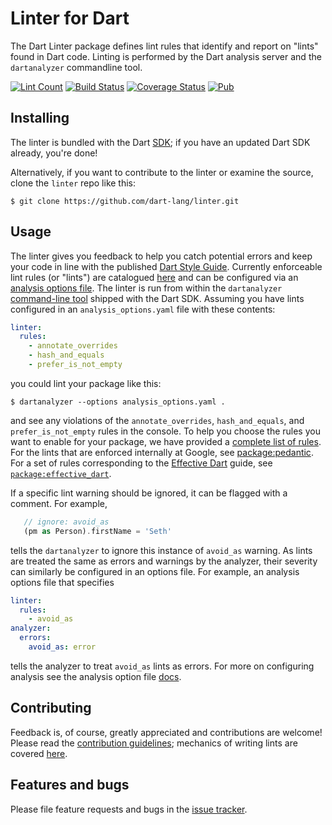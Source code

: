 # Linter for Dart

The Dart Linter package defines lint rules that identify and report on "lints" found in Dart code.  Linting is performed by the Dart
analysis server and the `dartanalyzer` commandline tool.

[![Lint Count](https://dart-lang.github.io/linter/lints/count-badge.svg)](https://dart-lang.github.io/linter/lints/)
[![Build Status](https://travis-ci.org/dart-lang/linter.svg)](https://travis-ci.org/dart-lang/linter)
[![Coverage Status](https://coveralls.io/repos/dart-lang/linter/badge.svg)](https://coveralls.io/r/dart-lang/linter)
[![Pub](https://img.shields.io/pub/v/linter.svg)](https://pub.dev/packages/linter)

## Installing

The linter is bundled with the Dart [SDK](https://dart.dev/tools/sdk); if you have an updated Dart SDK already, you're done!

Alternatively, if you want to contribute to the linter or examine the source, clone the `linter` repo like this:

    $ git clone https://github.com/dart-lang/linter.git

## Usage

The linter gives you feedback to help you catch potential errors and keep your code in line with the published [Dart Style Guide](https://dart.dev/guides/language/effective-dart/style/). Currently enforceable lint rules (or "lints") are catalogued [here][lints] and can be configured via an [analysis options file][options_file].  The linter is run from within the `dartanalyzer` [command-line tool](https://github.com/dart-lang/sdk/tree/master/pkg/analyzer_cli#dartanalyzer) shipped with the Dart SDK.  Assuming you have lints configured in an `analysis_options.yaml` file with these contents:

```yaml
linter:
  rules:
    - annotate_overrides
    - hash_and_equals
    - prefer_is_not_empty
```
you could lint your package like this:

    $ dartanalyzer --options analysis_options.yaml .
    
and see any violations of the `annotate_overrides`, `hash_and_equals`, and `prefer_is_not_empty` rules in the console.  To help you choose the rules you want to enable for your package, we have provided a [complete list of rules][lints].  For the lints that are enforced internally at Google, see [package:pedantic][package-pedantic].  For a set of rules corresponding to the [Effective Dart](https://dart.dev/guides/language/effective-dart) guide, see [`package:effective_dart`][package-effective-dart].

If a specific lint warning should be ignored, it can be flagged with a comment.  For example, 

```dart
   // ignore: avoid_as
   (pm as Person).firstName = 'Seth'
```

tells the `dartanalyzer` to ignore this instance of `avoid_as` warning.  As lints are treated the same as errors and warnings by the analyzer, their severity can similarly be configured in an options file.  For example, an analysis options file that specifies

```yaml
linter:
  rules:
    - avoid_as
analyzer:
  errors:
    avoid_as: error
```  

tells the analyzer to treat `avoid_as` lints as errors.  For more on configuring analysis see the analysis option file [docs][options_file].

## Contributing

Feedback is, of course, greatly appreciated and contributions are welcome! Please read the
[contribution guidelines](CONTRIBUTING.md); mechanics of writing lints are covered [here](doc/WritingLints.MD).

## Features and bugs

Please file feature requests and bugs in the [issue tracker][tracker].

[tracker]: https://github.com/dart-lang/linter/issues
[lints]: https://dart-lang.github.io/linter/lints/
[package-pedantic]: https://github.com/dart-lang/pedantic/blob/master/lib/analysis_options.yaml
[package-effective-dart]: https://github.com/tenhobi/effective_dart
[options_file]: https://dart.dev/guides/language/analysis-options#the-analysis-options-file
